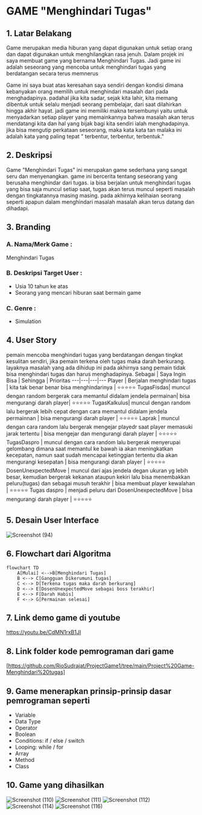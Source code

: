 # GAME "Menghindari Tugas"
## 1. Latar Belakang 
<p>
    Game merupakan media hiburan yang dapat digunakan untuk setiap orang dan dapat digunakan untuk menghilangkan rasa jenuh. Dalam projek ini saya membuat game yang bernama Menghindari Tugas. Jadi game ini adalah seseorang yang mencoba untuk menghindari tugas yang berdatangan secara terus memnerus
</p>
<p>
    Game ini saya buat atas keresahan saya sendiri dengan kondisi dimana kebanyakan orang memilih untuk menghindari masalah dari pada menghadapinya. padahal jika kita sadar, sejak kita lahir, kita memang dibentuk untuk selalu menjadi seorang pembelajar, dari saat dilahirkan hingga akhir hayat. jadi game ini memiliki makna tersembunyi yaitu untuk menyadarkan setiap player yang memainkannya bahwa masalah akan terus mendatangi kita dan hal yang bijak bagi kita sendiri ialah menghadapinya. jika bisa mengutip perkataan seseorang, maka kata kata tan malaka ini adalah kata yang paling tepat " terbentur, terbentur, terbentuk."  
</p>

## 2. Deskripsi 
<p>
    Game "Menghindari Tugas" ini merupakan game sederhana yang sangat seru dan menyenangkan. game ini bercerita tentang seseorang yang berusaha menghindar dari tugas. ia bisa berjalan untuk menghindari tugas yang bisa 
  saja muncul setiap saat, tugas akan terus muncul seperti masalah dengan tingkatannya masing masing. pada akhirnya kelihaian seorang seperti apapun dalam menghindari masalah masalah akan terus datang dan dihadapi. 
</p>

## 3. Branding
### A. Nama/Merk Game :
Menghindari Tugas
### B. Deskripsi Target User :
- Usia 10 tahun ke atas
- Seorang yang mencari hiburan saat bermain game
### C. Genre :
- Simulation

## 4. User Story
 pemain mencoba menghindari tugas yang berdatangan dengan tingkat kesulitan sendiri, jika pemain terkena oleh tugas maka darah berkurang. layaknya masalah yang ada dihidup ini pada akhirnya sang pemain
 tidak bisa menghindari tugas dan harus menghadapinya.
Sebagai | Saya Ingin Bisa | Sehingga | Prioritas
---|---|---|---
Player | Berjalan menghindari tugas | kita tak benar benar bisa menghindarinya | ⭐⭐⭐⭐⭐
TugasFisdas| muncul dengan random bergerak cara memantul didalam jendela permainan| bisa mengurangi darah player| ⭐⭐⭐⭐⭐
TugasKalkulus| muncul dengan random lalu bergerak lebih cepat dengan cara memantul didalam jendela permainnan | bisa mengurangi darah player | ⭐⭐⭐⭐⭐
Laprak | muncul dengan cara random lalu bergerak mengejar playedr saat player memasuki jarak tertentu | bisa mengejar dan mengurangi darah player | ⭐⭐⭐⭐⭐
TugasDaspro | muncul dengan cara random lalu bergerak menyerupai gelombang dimana saat memantul ke bawah ia akan meningkatkan kecepatan, namun saat sudah mencapai ketinggian tertentu dia akan mengurangi kesepatan | bisa mengurangi darah player | ⭐⭐⭐⭐⭐
DosenUnexpectedMove | muncul dari ajas jendela degan ukuran yg lebih besar, kemudian bergerak kekanan ataupun kekiri lalu bisa menembakkan peluru(tugas) dan sebagai musuh terakhir | bisa membuat player kewalahan | ⭐⭐⭐⭐⭐
Tugas daspro | menjadi peluru dari DosenUnexpectedMove | bisa mengurangi darah player | ⭐⭐⭐⭐⭐
## 5. Desain User Interface
![Screenshot (94)](https://github.com/RioSudrajat/ProjectGame1/assets/144890893/f151a85b-fcc7-4bca-82d5-76bad203b988)



## 6. Flowchart dari Algoritma

```mermaid
flowchart TD
    A[Mulai] <-->B[Menghindari Tugas]
    B <--> C[Gangguan Dikerumuni tugas]
    C <--> D[Terkena tugas maka darah berkurang]
    D <--> E[DosenUnexpectedMove sebagai boss terakhir]
    E <--> F[Darah Habis]
    F <--> G[Permainan selesai]
```

## 7. Link demo game di youtube

https://youtu.be/CdMN1rxB1JI

## 8. Link folder kode pemrograman dari game

[https://github.com/RioSudrajat/ProjectGame1/tree/main/Project%20Game-Menghindari%20tugas]


## 9. Game menerapkan prinsip-prinsip dasar pemrograman seperti

   - Variable
   - Data Type
   - Operator
   - Boolean
   - Conditions: if / else / switch
   - Looping: while / for
   - Array
   - Method
   - Class

## 10. Game yang dihasilkan
![Screenshot (110)](https://github.com/RioSudrajat/ProjectGame1/assets/144890893/39706e4c-ebde-42be-8ed8-41d70de4307d)
![Screenshot (111)](https://github.com/RioSudrajat/ProjectGame1/assets/144890893/f4fdfaf5-da88-42aa-9ab4-bfa5244531a1)
![Screenshot (112)](https://github.com/RioSudrajat/ProjectGame1/assets/144890893/95fdb5d4-1648-46d5-9aea-7efd0e245cdd)
![Screenshot (114)](https://github.com/RioSudrajat/ProjectGame1/assets/144890893/e012e579-224c-4d04-955f-2beae5ea87b6)
![Screenshot (116)](https://github.com/RioSudrajat/ProjectGame1/assets/144890893/ae91936a-b4ad-422a-b7ac-25168bcc7e3b)





